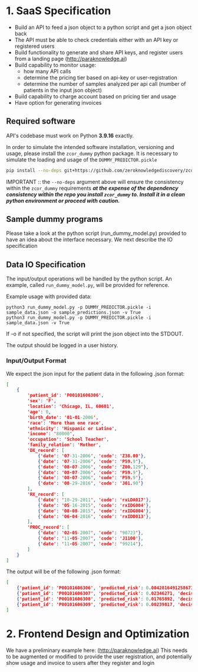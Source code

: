 # 1. SaaS Specification


+ Build an API to feed a json object to a python script and get a json object back
+ The API must be able to check credentials either with an API key or registered users
+ Build functionality to generate and share API keys, and register users from a landing page (http://paraknowledge.ai)
+ Build capability to monitor usage:
  - how many API calls
  - determine the pricing tier based on api-key or user-registration
  - determine the number of samples analyzed per api call (number of patients in the input json object)
+ Build capability to charge account based on pricing tier and usage
+ Have option for generating invoices


## Required software

API's codebase must work on Python **3.9.16** exactly.

In order to simulate the intended software installation, versioning and usage, please install the `zcor_dummy` python package.
It is necessary to simulate the loading and usage of the `DUMMY_PREDICTOR.pickle`

```bash
pip install --no-deps git+https://github.com/zeroknowledgediscovery/zcor_dummy.git
```

IMPORTANT :: the `--no-deps` argument above will ensure the consistency within the `zcor_dummy` requirements
***at the expense of the dependency consistency within the repo you install `zcor_dummy` to. Install it in a clean
python environment or proceed with caution.***


## Sample dummy programs

Please take a look at the python script (run_dummy_model.py) provided to have an idea about the interface necessary.
We next describe the IO specification



## Data IO Specification

The input/output operations will be handled by the python script. An example, called `run_dummy_model.py`,
will be provided for reference.

Example usage with provided data:

```
python3 run_dummy_model.py -p DUMMY_PREDICTOR.pickle -i sample_data.json -o sample_predictions.json -v True
python3 run_dummy_model.py -p DUMMY_PREDICTOR.pickle -i sample_data.json -v True
```

If -o if not specified, the script will print the json object into the STDOUT.

The output should be logged in a user history.

### **Input/Output Format**

We expect the json input for the patient data in the following .json format:

```json
[
    { 
        'patient_id': 'P00101606306',
        'sex': 'F',
        'location': 'Chicago, IL, 60601',
        'age': 0,
        'birth_date': '01-01-2006',
        'race': 'More than one race',
        'ethnicity': 'Hispanic or Latino',
        'income': '80000',
        'occupation': 'School Teacher',
        'family_relation': 'Mother',
        'DX_record': [
            {'date': '07-31-2006', 'code': 'Z38.00'},
            {'date': '07-31-2006', 'code': 'P59.9'},
            {'date': '08-07-2006', 'code': 'Z00.129'},
            {'date': '08-07-2006', 'code': 'P59.9'},
            {'date': '08-07-2006', 'code': 'P59.9'},
            {'date': '08-29-2016', 'code': 'J01.90'}
        ],
        'RX_record': [
            {'date': '10-29-2011', 'code': 'rxLDA017'},
            {'date': '05-16-2015', 'code': 'rxIDG004'},
            {'date': '08-08-2015', 'code': 'rxIDG004'},
            {'date': '06-04-2016', 'code': 'rxIDD013'},
        ],
        'PROC_record': [
            {'date': '02-05-2007', 'code': '90723'},
            {'date': '11-05-2007', 'code': 'J1100'},
            {'date': '11-05-2007', 'code': '99214'},
        ]
    }
]
```


The output will be of the following .json format:
```json
[
    {'patient_id': 'P00101606306', 'predicted_risk': 0.0042816491258671, 'decision': 0, 'confidence': 0.0},
    {'patient_id': 'P00101606307', 'predicted_risk': 0.02346271, 'decision': 1, 'confidence': 0.8},
    {'patient_id': 'P00101606308', 'predicted_risk': 0.01765892, 'decision': 0, 'confidence': 0.5},
    {'patient_id': 'P00101606309', 'predicted_risk': 0.00239817, 'decision': 1, 'confidence': 0.9}
]
```

# 2. Frontend Design and Optimization

We have a preliminary example here: (http://paraknowledge.ai)
This needs to be augmented or modified to provide the user registration,
and potentially show usage and invoice to users after they register and login


